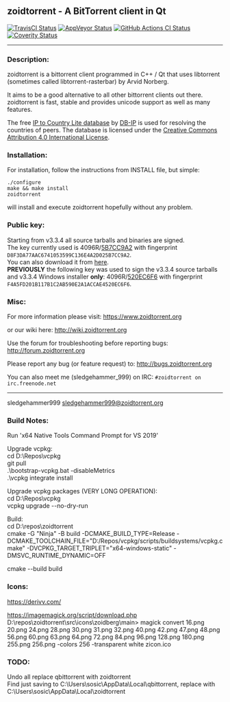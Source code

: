 zoidtorrent - A BitTorrent client in Qt
------------------------------------------

[![TravisCI Status](https://travis-ci.org/zoidtorrent/zoidtorrent.svg?branch=master)](https://travis-ci.org/zoidtorrent/zoidtorrent)
[![AppVeyor Status](https://ci.appveyor.com/api/projects/status/github/zoidtorrent/zoidtorrent?branch=master&svg=true)](https://ci.appveyor.com/project/zoidtorrent/zoidtorrent)
[![GitHub Actions CI Status](https://github.com/zoidtorrent/zoidtorrent/workflows/GitHub%20Actions%20CI/badge.svg)](https://github.com/zoidtorrent/zoidtorrent/actions)
[![Coverity Status](https://scan.coverity.com/projects/5494/badge.svg)](https://scan.coverity.com/projects/5494)
********************************
### Description:
zoidtorrent is a bittorrent client programmed in C++ / Qt that uses
libtorrent (sometimes called libtorrent-rasterbar) by Arvid Norberg.

It aims to be a good alternative to all other bittorrent clients
out there. zoidtorrent is fast, stable and provides unicode
support as well as many features.

The free [IP to Country Lite database](https://db-ip.com/db/download/ip-to-country-lite) by [DB-IP](https://db-ip.com/) is used for resolving the countries of peers. The database is licensed under the [Creative Commons Attribution 4.0 International License](https://creativecommons.org/licenses/by/4.0/).

### Installation:
For installation, follow the instructions from INSTALL file, but simple:

```
./configure
make && make install
zoidtorrent
```

will install and execute zoidtorrent hopefully without any problem.

### Public key:
Starting from v3.3.4 all source tarballs and binaries are signed.<br />
The key currently used is 4096R/[5B7CC9A2](https://pgp.mit.edu/pks/lookup?op=get&search=0x6E4A2D025B7CC9A2) with fingerprint `D8F3DA77AAC6741053599C136E4A2D025B7CC9A2`.<br />
You can also download it from [here](https://github.com/zoidtorrent/zoidtorrent/raw/master/5B7CC9A2.asc).<br />
**PREVIOUSLY** the following key was used to sign the v3.3.4 source tarballs and v3.3.4 Windows installer **only**: 4096R/[520EC6F6](https://pgp.mit.edu/pks/lookup?op=get&search=0xA1ACCAE4520EC6F6) with fingerprint `F4A5FD201B117B1C2AB590E2A1ACCAE4520EC6F6`.<br />

### Misc:
For more information please visit:
https://www.zoidtorrent.org

or our wiki here:
http://wiki.zoidtorrent.org

Use the forum for troubleshooting before reporting bugs:
http://forum.zoidtorrent.org

Please report any bug (or feature request) to:
http://bugs.zoidtorrent.org

You can also meet me (sledgehammer_999) on IRC:
`#zoidtorrent on irc.freenode.net`

------------------------------------------
sledgehammer999 <sledgehammer999@zoidtorrent.org>


### Build Notes:

Run 'x64 Native Tools Command Prompt for VS 2019'<br />

Upgrade vcpkg:<br />
cd D:\Repos\vcpkg<br />
git pull<br />
.\bootstrap-vcpkg.bat -disableMetrics<br />
.\vcpkg integrate install<br />

Upgrade vcpkg packages (VERY LONG OPERATION):<br />
cd D:\Repos\vcpkg<br />
vcpkg upgrade --no-dry-run<br />

Build:<br />
cd D:\repos\zoidtorrent<br />
cmake -G "Ninja" -B build -DCMAKE_BUILD_TYPE=Release -DCMAKE_TOOLCHAIN_FILE="D:/Repos/vcpkg/scripts/buildsystems/vcpkg.cmake" -DVCPKG_TARGET_TRIPLET="x64-windows-static" -DMSVC_RUNTIME_DYNAMIC=OFF<br />

cmake --build build<br />

### Icons:
https://derivv.com/<br />

https://imagemagick.org/script/download.php<br />
D:\repos\zoidtorrent\src\icons\zoidberg\main> magick convert 16.png 20.png 24.png 28.png 30.png 31.png 32.png 40.png 42.png 47.png 48.png 56.png 60.png 63.png 64.png 72.png 84.png 96.png 128.png 180.png 255.png 256.png -colors 256 -transparent white zicon.ico<br />

### TODO:
Undo all replace qbittorrent with zoidtorrent<br />
Find just saving to C:\Users\sosic\AppData\Local\qbittorrent, replace with C:\Users\sosic\AppData\Local\zoidtorrent<br />
